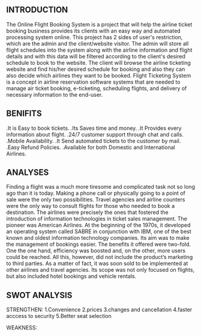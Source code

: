 ## INTRODUCTION 

 The Online Flight Booking System is a project that will help the airline ticket booking business provides its clients with an easy way and automated processing system online. This project has 2 sides of user's restriction, which are the admin and the client/website visitor. The admin will store all flight schedules into the system along with the airline information and flight details and with this data will be filtered according to the client's desired schedule to book to the website. The client will browse the airline ticketing website and find his/her desired schedule for booking and also they can also decide which airlines they want to be booked. Flight Ticketing System is a concept in airline reservation software systems that are needed to manage air ticket booking, e-ticketing, scheduling flights, and delivery of necessary information to the end-user. 

## BENIFITS
   .It is Easy to book tickets.
   .Its Saves time and money.
   .It Provides every information about flight.
   .24/7 customer support through chat and calls.
   .Mobile Availability.
   .It Send automated tickets to the customer by mail.
   .Easy Refund Policies.
   .Available for both Domestic and International Airlines.

## ANALYSES
   Finding a flight was a much more tiresome and complicated task not so long ago than it is today. Making a phone call or physically going to a point of sale were the only two possibilities. Travel agencies and airline counters were the only way to consult flights for those who needed to book a destination. The airlines were precisely the ones that fostered the introduction of information technologies in ticket sales management. The pioneer was American Airlines. At the beginning of the 1970s, it developed an operating system called SABRE in conjunction with IBM, one of the best known and oldest information technology companies. Its aim was to make the management of bookings easier. The benefits it offered were two-fold. One the one hand, efficiency was boosted and, on the other, more users could be reached. All this, however, did not include the product’s marketing to third parties. As a matter of fact, it was soon sold to be implemented at other airlines and travel agencies. Its scope was not only focused on flights, but also included hotel bookings and vehicle rentals.
   
## SWOT ANALYSIS
   STRENGTHEN:
     1.Convenience
     2.prices
     3.changes and cancellation
     4.faster acccess to security
     5.Better seat selection
    
   WEAKNESS:
     
